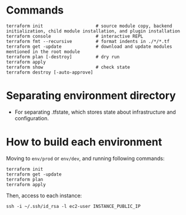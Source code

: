 # Commands
```
terraform init                    # source module copy, backend initialization, child module installation, and plugin installation
terraform console                 # interactive REPL
terraform fmt --recursive         # format indents in ./*/*.tf
terraform get -update             # download and update modules mentioned in the root module
terraform plan [-destroy]         # dry run
terraform apply
terraform show                    # check state
terraform destroy [-auto-approve]
```

# Separating environment directory
- For separating .tfstate, which stores state about infrastructure and configuration.

# How to build each environment
Moving to `env/prod` or `env/dev`, and running following commands:
```
terraform init
terraform get -update
terraform plan
terraform apply
```

Then, access to each instance:
```
ssh -i ~/.ssh/id_rsa -l ec2-user INSTANCE_PUBLIC_IP
```

